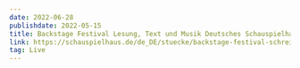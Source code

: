 ```yaml
---
date: 2022-06-28
publishdate: 2022-05-15
title: Backstage Festival Lesung, Text und Musik Deutsches Schauspielhaus Hamburg
link: https://schauspielhaus.de/de_DE/stuecke/backstage-festival-schreibwerkstatt-nachwu.1325839
tag: Live
---
```

